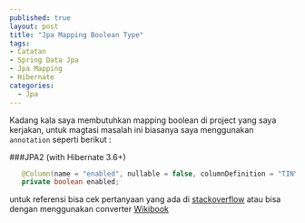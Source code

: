```yaml
---
published: true
layout: post
title: "Jpa Mapping Boolean Type"
tags:
- Catatan
- Spring Data Jpa
- Jpa Mapping
- Hibernate
categories:
  - Jpa
---
```


Kadang kala saya membutuhkan mapping boolean di project yang saya kerjakan, untuk magtasi masalah ini
biasanya saya menggunakan `annotation` seperti berikut :

###JPA2 (with Hibernate 3.6+)
 ~~~JAVA
    @Column(name = "enabled", nullable = false, columnDefinition = "TINYINT(1)")
    private boolean enabled;
~~~

untuk referensi bisa cek pertanyaan yang ada di [stackoverflow](http://stackoverflow.com/a/10224905/4392207)
atau bisa dengan menggunakan converter [Wikibook](https://en.wikibooks.org/wiki/Java_Persistence/Basic_Attributes#Example_of_column_XML) 





